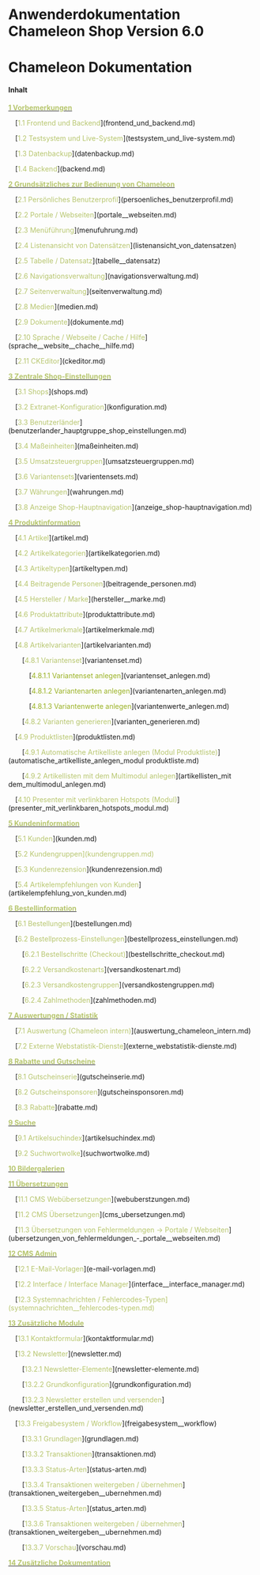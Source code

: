 Anwenderdokumentation Chameleon Shop Version 6.0
=======

# Chameleon Dokumentation

#### Inhalt

[**<span style="color:#B7C66E">1 Vorbemerkungen</span>**](README.md)

<p style="text-indent: 1em;">[<span style="color:#B7C66E">1.1 Frontend und Backend</span>](frontend_und_backend.md)

<p style="text-indent: 1em;">[<span style="color:#B7C66E">1.2 Testsystem und Live-System</span>](testsystem_und_live-system.md)

<p style="text-indent: 1em;">[<span style="color:#B7C66E">1.3 Datenbackup</span>](datenbackup.md)

<p style="text-indent: 1em;">[<span style="color:#B7C66E">1.4 Backend</span>](backend.md)




[**<span style="color:#B7C66E">2 Grundsätzliches zur Bedienung von Chameleon</span>**](grundsatzliches_zur_bedienung_von_chameleon.md)

<p style="text-indent: 1em;">[<span style="color:#B7C66E">2.1 Persönliches Benutzerprofil</span>](persoenliches_benutzerprofil.md)

<p style="text-indent: 1em;">[<span style="color:#B7C66E">2.2 Portale / Webseiten</span>](portale__webseiten.md)

<p style="text-indent: 1em;">[<span style="color:#B7C66E">2.3 Menüführung</span>](menufuhrung.md)

<p style="text-indent: 1em;">[<span style="color:#B7C66E">2.4 Listenansicht von Datensätzen</span>](listenansicht_von_datensatzen)

<p style="text-indent: 1em;">[<span style="color:#B7C66E">2.5 Tabelle / Datensatz</span>](tabelle__datensatz)

<p style="text-indent: 1em;">[<span style="color:#B7C66E">2.6 Navigationsverwaltung</span>](navigationsverwaltung.md)

<p style="text-indent: 1em;">[<span style="color:#B7C66E">2.7 Seitenverwaltung</span>](seitenverwaltung.md)

<p style="text-indent: 1em;">[<span style="color:#B7C66E">2.8 Medien</span>](medien.md)

<p style="text-indent: 1em;">[<span style="color:#B7C66E">2.9 Dokumente</span>](dokumente.md)

<p style="text-indent: 1em;">[<span style="color:#B7C66E">2.10 Sprache / Webseite / Cache / Hilfe</span>](sprache__website__chache__hilfe.md)

<p style="text-indent: 1em;">[<span style="color:#B7C66E">2.11 CKEditor</span>](ckeditor.md)



[**<span style="color:#B7C66E">3 Zentrale Shop-Einstellungen</span>**](zentrale_shop-einstellungen.md)

<p style="text-indent: 1em;">[<span style="color:#B7C66E">3.1 Shops</span>](shops.md)

<p style="text-indent: 1em;">[<span style="color:#B7C66E">3.2 Extranet-Konfiguration</span>](konfiguration.md)

<p style="text-indent: 1em;">[<span style="color:#B7C66E">3.3 Benutzerländer</span>](benutzerlander_hauptgruppe_shop_einstellungen.md)

<p style="text-indent: 1em;">[<span style="color:#B7C66E">3.4 Maßeinheiten</span>](maßeinheiten.md)

<p style="text-indent: 1em;">[<span style="color:#B7C66E">3.5 Umsatzsteuergruppen</span>](umsatzsteuergruppen.md)

<p style="text-indent: 1em;">[<span style="color:#B7C66E">3.6 Variantensets</span>](varientensets.md)

<p style="text-indent: 1em;">[<span style="color:#B7C66E">3.7 Währungen</span>](wahrungen.md)

<p style="text-indent: 1em;">[<span style="color:#B7C66E">3.8 Anzeige Shop-Hauptnavigation</span>](anzeige_shop-hauptnavigation.md)



[**<span style="color:#B7C66E">4 Produktinformation</span>**](produktinformation.md)

<p style="text-indent: 1em;">[<span style="color:#B7C66E">4.1 Artikel</span>](artikel.md)

<p style="text-indent: 1em;">[<span style="color:#B7C66E">4.2 Artikelkategorien</span>](artikelkategorien.md)

<p style="text-indent: 1em;">[<span style="color:#B7C66E">4.3 Artikeltypen</span>](artikeltypen.md)

<p style="text-indent: 1em;">[<span style="color:#B7C66E">4.4 Beitragende Personen</span>](beitragende_personen.md)

<p style="text-indent: 1em;">[<span style="color:#B7C66E">4.5 Hersteller / Marke</span>](hersteller__marke.md)

<p style="text-indent: 1em;">[<span style="color:#B7C66E">4.6 Produktattribute</span>](produktattribute.md)

<p style="text-indent: 1em;">[<span style="color:#B7C66E">4.7 Artikelmerkmale</span>](artikelmerkmale.md)

<p style="text-indent: 1em;">[<span style="color:#B7C66E">4.8 Artikelvarianten</span>](artikelvarianten.md)

<p style="text-indent: 2em;">[<span style="color:#B7C66E">4.8.1 Variantenset</span>](variantenset.md)

<p style="text-indent: 3em;">[<span style="color:#99B122">4.8.1.1 Variantenset anlegen</span>](variantenset_anlegen.md)

<p style="text-indent: 3em;">[<span style="color:#99B122">4.8.1.2 Variantenarten anlegen</span>](variantenarten_anlegen.md)

<p style="text-indent: 3em;">[<span style="color:#99B122">4.8.1.3 Variantenwerte anlegen</span>](variantenwerte_anlegen.md)

<p style="text-indent: 2em;">[<span style="color:#B7C66E">4.8.2 Varianten generieren</span>](varianten_generieren.md)

<p style="text-indent: 1em;">[<span style="color:#B7C66E">4.9 Produktlisten</span>](produktlisten.md)

<p style="text-indent: 2em;">[<span style="color:#B7C66E">4.9.1 Automatische Artikelliste anlegen (Modul Produktliste)</span>](automatische_artikelliste_anlegen_modul produktliste.md)

<p style="text-indent: 2em;">[<span style="color:#B7C66E">4.9.2 Artikellisten mit dem Multimodul anlegen</span>](artikellisten_mit dem_multimodul_anlegen.md)

<p style="text-indent: 1em;">[<span style="color:#B7C66E">4.10 Presenter mit verlinkbaren Hotspots (Modul)</span>](presenter_mit_verlinkbaren_hotspots_modul.md)




[**<span style="color:#B7C66E">5 Kundeninformation</span>**](kundeninformation.md)

<p style="text-indent: 1em;">[<span style="color:#B7C66E">5.1 Kunden</span>](kunden.md)

<p style="text-indent: 1em;">[<span style="color:#B7C66E">5.2 Kundengruppen<span>](kundengruppen.md)

<p style="text-indent: 1em;">[<span style="color:#B7C66E">5.3 Kundenrezension</span>](kundenrezension.md)

<p style="text-indent: 1em;">[<span style="color:#B7C66E">5.4 Artikelempfehlungen von Kunden</span>](artikelempfehlung_von_kunden.md)




[**<span style="color:#B7C66E">6 Bestellinformation</span>**](bestellinformation.md)

<p style="text-indent: 1em;">[<span style="color:#B7C66E">6.1 Bestellungen</span>](bestellungen.md)

<p style="text-indent: 1em;">[<span style="color:#B7C66E">6.2 Bestellprozess-Einstellungen</span>](bestellprozess_einstellungen.md)

<p style="text-indent: 2em;">[<span style="color:#B7C66E">6.2.1 Bestellschritte (Checkout)</span>](bestellschritte_checkout.md)

<p style="text-indent: 2em;">[<span style="color:#B7C66E">6.2.2 Versandkostenarts</span>](versandkostenart.md)

<p style="text-indent: 2em;">[<span style="color:#B7C66E">6.2.3 Versandkostengruppen</span>](versandkostengruppen.md)

<p style="text-indent: 2em;">[<span style="color:#B7C66E">6.2.4 Zahlmethoden</span>](zahlmethoden.md)




[**<span style="color:#B7C66E">7 Auswertungen / Statistik</span>**](auswertungen__statistik.md)

<p style="text-indent: 1em;">[<span style="color:#B7C66E">7.1 Auswertung (Chameleon intern)</span>](auswertung_chameleon_intern.md)

<p style="text-indent: 1em;">[<span style="color:#B7C66E">7.2 Externe Webstatistik-Dienste</span>](externe_webstatistik-dienste.md)




[**<span style="color:#B7C66E">8 Rabatte und Gutscheine</span>**](rabatte_und_gutscheine.md)

<p style="text-indent: 1em;">[<span style="color:#B7C66E">8.1 Gutscheinserie</span>](gutscheinserie.md)

<p style="text-indent: 1em;">[<span style="color:#B7C66E">8.2 Gutscheinsponsoren</span>](gutscheinsponsoren.md)

<p style="text-indent: 1em;">[<span style="color:#B7C66E">8.3 Rabatte</span>](rabatte.md)




[**<span style="color:#B7C66E">9 Suche</span>**](suche.md)

<p style="text-indent: 1em;">[<span style="color:#B7C66E">9.1 Artikelsuchindex</span>](artikelsuchindex.md)

<p style="text-indent: 1em;">[<span style="color:#B7C66E">9.2 Suchwortwolke</span>](suchwortwolke.md)



[**<span style="color:#B7C66E">10 Bildergalerien</span>**](bildergalerien.md)




[**<span style="color:#B7C66E">11 Übersetzungen</span>**](ubersetzungen.md)

<p style="text-indent: 1em;">[<span style="color:#B7C66E">11.1 CMS Webübersetzungen</span>](webuberstzungen.md)

<p style="text-indent: 1em;">[<span style="color:#B7C66E">11.2 CMS Übersetzungen</span>](cms_ubersetzungen.md)

<p style="text-indent: 1em;">[<span style="color:#B7C66E">11.3 Übersetzungen von Fehlermeldungen -> Portale / Webseiten</span>](ubersetzungen_von_fehlermeldungen_-_portale__webseiten.md)






[**<span style="color:#B7C66E">12 CMS Admin</span>**](cms_admin.md)

<p style="text-indent: 1em;">[<span style="color:#B7C66E">12.1 E-Mail-Vorlagen</span>](e-mail-vorlagen.md)

<p style="text-indent: 1em;">[<span style="color:#B7C66E">12.2 Interface / Interface Manager</span>](interface__interface_manager.md)

<p style="text-indent: 1em;">[<span style="color:#B7C66E">12.3 Systemnachrichten / Fehlercodes-Typen<span>](systemnachrichten__fehlercodes-typen.md)



[**<span style="color:#B7C66E">13 Zusätzliche Module</span>**](zusatzliche_module.md)

<p style="text-indent: 1em;">[<span style="color:#B7C66E">13.1 Kontaktformular</span>](kontaktformular.md)

<p style="text-indent: 1em;">[<span style="color:#B7C66E">13.2 Newsletter</span>](newsletter.md)

<p style="text-indent: 2em;">[<span style="color:#B7C66E">13.2.1 Newsletter-Elemente</span>](newsletter-elemente.md)

<p style="text-indent: 2em;">[<span style="color:#B7C66E">13.2.2 Grundkonfiguration</span>](grundkonfiguration.md)

<p style="text-indent: 2em;">[<span style="color:#B7C66E">13.2.3 Newsletter erstellen und versenden</span>](newsletter_erstellen_und_versenden.md)

<p style="text-indent: 1em;">[<span style="color:#B7C66E">13.3 Freigabesystem / Workflow</span>](freigabesystem__workflow)

<p style="text-indent: 2em;">[<span style="color:#B7C66E">13.3.1 Grundlagen</span>](grundlagen.md)

<p style="text-indent: 2em;">[<span style="color:#B7C66E">13.3.2 Transaktionen</span>](transaktionen.md)

<p style="text-indent: 2em;">[<span style="color:#B7C66E">13.3.3 Status-Arten</span>](status-arten.md)

<p style="text-indent: 2em;">[<span style="color:#B7C66E">13.3.4 Transaktionen weitergeben / übernehmen</span>](transaktionen_weitergeben__ubernehmen.md)

<p style="text-indent: 2em;">[<span style="color:#B7C66E">13.3.5 Status-Arten</span>](status_arten.md)

<p style="text-indent: 2em;">[<span style="color:#B7C66E">13.3.6 Transaktionen weitergeben / übernehmen</span>](transaktionen_weitergeben__ubernehmen.md)

<p style="text-indent: 2em;">[<span style="color:#B7C66E">13.3.7 Vorschau</span>](vorschau.md)




[**<span style="color:#B7C66E">14 Zusätzliche Dokumentation</span>**](zusatzliche_dokumentation.md)